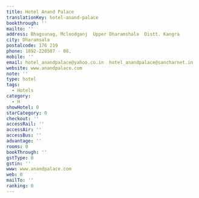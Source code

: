 ```yaml
---
title: Hotel Anand Palace
translationKey: hotel-anand-palace
bookthrough: ''
mailto: ''
address: Bhagsunag, Mcleodganj  Upper Dharamshala  Distt. Kangra
city: Dharamsala
postalcode: 176 219
phone: 1892-220507 - 08,
mobile: ''
email: hotel_anandpalace@yahoo.co.in  hotel_anandpalace@sancharnet.in
website: www.anandpalace.com
note: ''
type: hotel
tags:
  - Hotels
category:
  - H
showHotel: 0
starCategory: 0
checkout: ''
accessRail: ''
accessAir: ''
accessBus: ''
advantage: ''
rooms: 0
bookThrough: ''
gstType: 0
gstin: ''
www: www.anandpalace.com
web: 0
mailTo: ''
ranking: 0
---
```







